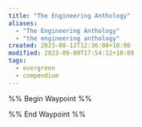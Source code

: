 ```yaml
---
title: "The Engineering Anthology"
aliases:
  - "The Engineering Anthology"
  - "the engineering anthology"
created: 2023-08-12T12:36:08+10:00
modified: 2023-09-09T17:54:12+10:00
tags:
  - evergreen
  - compendium
---
```


%% Begin Waypoint %%

%% End Waypoint %%